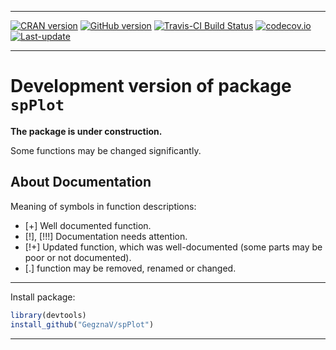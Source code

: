 
<!-- README.md is generated from README.Rmd. Please edit that file -->

------------------------------------------------------------------------

[![CRAN version](http://www.r-pkg.org/badges/version/spPlot)](http://cran.rstudio.com/web/packages/spPlot/index.html) [![GitHub version](https://img.shields.io/badge/GitHub-v0.0.13-brightgreen.svg)](https://github.com/GegznaV/spPlot) [![Travis-CI Build Status](https://travis-ci.org/GegznaV/spPlot.svg?branch=master)](https://travis-ci.org/GegznaV/spPlot) [![codecov.io](https://codecov.io/github/GegznaV/spPlot/coverage.svg?branch=master)](https://codecov.io/github/GegznaV/spPlot?branch=master) [![Last-update](https://img.shields.io/badge/Updated%20on-2017--01--01-yellowgreen.svg)](/commits/master)

------------------------------------------------------------------------

Development version of package `spPlot`
=======================================

**The package is under construction.**

Some functions may be changed significantly.

About Documentation
-------------------

Meaning of symbols in function descriptions:

-   \[+\] Well documented function.
-   \[!\], \[!!!\] Documentation needs attention.
-   \[!+\] Updated function, which was well-documented (some parts may be poor or not documented).
-   \[.\] function may be removed, renamed or changed.

------------------------------------------------------------------------

Install package:

``` r
library(devtools)
install_github("GegznaV/spPlot")
```

------------------------------------------------------------------------

<!-- <p align="right">  --> <!-- File updated on <b>2017-01-01</b> with version of package  <b>0.0.13</b> --> <!-- </p>     -->
